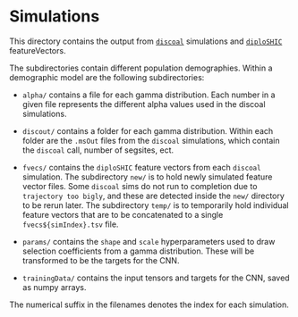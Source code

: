 # Simulations

This directory contains the output from 
[`discoal`](https://github.com/kern-lab/discoal) simulations and 
[`diploSHIC`](https://github.com/kern-lab/diploSHIC) featureVectors.

The subdirectories contain different population demographies.
Within a demographic model are the following subdirectories:

  - `alpha/` contains a file for each gamma distribution.
Each number in a given file represents the different alpha values
used in the discoal simulations.

  - `discout/` contains a folder for each gamma distribution.
Within each folder are the `.msOut` files from the `discoal`
simulations, which contain the `discoal` call, number of segsites, ect.

  - `fvecs/` contains the `diploSHIC` feature vectors from each `discoal` simulation.
The subdirectory `new/` is to hold newly simulated feature vector files.
Some `discoal` sims do not run to completion due to `trajectory too bigly`,
and these are detected inside the `new/` directory to be rerun later.
The subdirectory `temp/` is to temporarily hold individual feature vectors
that are to be concatenated to a single `fvecs${simIndex}.tsv` file.

  - `params/` contains the `shape` and `scale` hyperparameters
used to draw selection coefficients from a gamma distribution. 
These will be transformed to be the targets for the CNN.

  - `trainingData/` contains the input tensors and targets for the CNN,
saved as numpy arrays.

The numerical suffix in the filenames denotes the index for each simulation.
